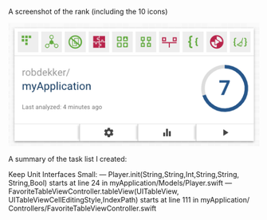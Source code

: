 A screenshot of the rank (including the 10 icons)

![alt text](https://github.com/robdekker/myApplication/blob/master/screenshot1.png)

A summary of the task list I created:

Keep Unit Interfaces Small:
  — Player.​init(String,​String,​Int,​String,​String,​String,​Bool)
      starts at line 24 in myApplication/​Models/​Player.​swift
  — FavoriteTableViewController.​tableView(UITableView,​UITableViewCellEditingStyle,​IndexPath)
      starts at line 111 in myApplication/​Controllers/​FavoriteTableViewController.​swift
